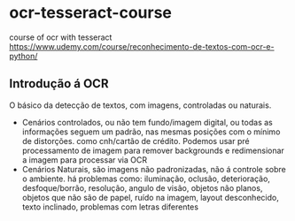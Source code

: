 # ocr-tesseract-course
course of ocr with tesseract https://www.udemy.com/course/reconhecimento-de-textos-com-ocr-e-python/

## Introdução á OCR
O básico da detecção de textos, com imagens, controladas ou naturais.
 -  Cenários controlados, ou não tem fundo/imagem digital, ou todas as informações seguem um padrão, nas mesmas posições com o mínimo de distorções. como cnh/cartão de crédito.
        Podemos usar pré processamento de imagem para remover backgrounds e redimensionar a imagem para processar via OCR
 -  Cenários Naturais, são imagens não padronizadas, não á controle sobre o ambiente.
        há problemas como:
            iluminação,
            oclusão,
            deterioração,
            desfoque/borrão,
            resolução,
            angulo de visão,
            objetos não planos,
            objetos que não são de papel,
            ruído na imagem,
            layout desconhecido,
            texto inclinado,
            problemas com letras diferentes

